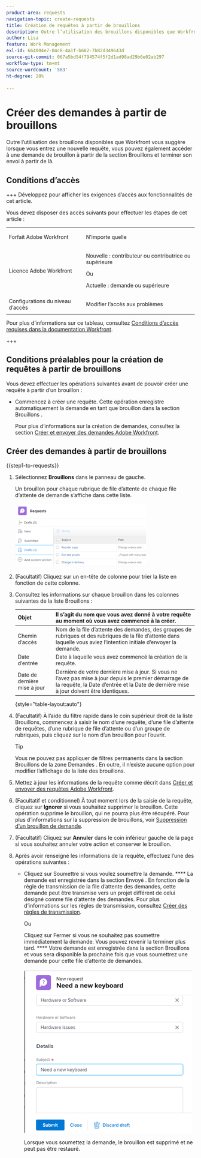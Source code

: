 ```yaml
---
product-area: requests
navigation-topic: create-requests
title: Création de requêtes à partir de brouillons
description: Outre l’utilisation des brouillons disponibles que Workfront vous suggère lorsque vous entrez une nouvelle requête, vous pouvez également accéder à une demande de brouillon à partir de la section Brouillons et terminer son envoi à partir de là.
author: Lisa
feature: Work Management
exl-id: 664004e7-04c8-4a1f-b682-7b82d349643d
source-git-commit: 067a5bd54f794574f5f2d1ad98ad29b6e02ab297
workflow-type: tm+mt
source-wordcount: '583'
ht-degree: 28%

---
```


# Créer des demandes à partir de brouillons

Outre l’utilisation des brouillons disponibles que Workfront vous suggère lorsque vous entrez une nouvelle requête, vous pouvez également accéder à une demande de brouillon à partir de la section Brouillons et terminer son envoi à partir de là.

## Conditions d’accès

+++ Développez pour afficher les exigences d’accès aux fonctionnalités de cet article.

Vous devez disposer des accès suivants pour effectuer les étapes de cet article :

<table style="table-layout:auto"> 
 <col> 
 <col> 
 <tbody> 
  <tr> 
   <td role="rowheader">Forfait Adobe Workfront</td> 
   <td> <p>N’importe quelle </p> </td> 
  </tr> 
  <tr> 
   <td role="rowheader">Licence Adobe Workfront</td> 
   <td> <p>Nouvelle : contributeur ou contributrice ou supérieure</p>
   Ou
   <p>Actuelle : demande ou supérieure</p>
    </td> 
  </tr> 
  <tr> 
   <td role="rowheader">Configurations du niveau d’accès</td> 
   <td> <p>Modifier l’accès aux problèmes</p>  </td> 
  </tr> 
 </tbody> 
</table>

Pour plus d’informations sur ce tableau, consultez [Conditions d’accès requises dans la documentation Workfront](/help/quicksilver/administration-and-setup/add-users/access-levels-and-object-permissions/access-level-requirements-in-documentation.md).

+++

## Conditions préalables pour la création de requêtes à partir de brouillons

Vous devez effectuer les opérations suivantes avant de pouvoir créer une requête à partir d’un brouillon : 

* Commencez à créer une requête. Cette opération enregistre automatiquement la demande en tant que brouillon dans la section Brouillons .

  Pour plus d’informations sur la création de demandes, consultez la section [Créer et envoyer des demandes Adobe Workfront](../../../manage-work/requests/create-requests/create-submit-requests.md).

## Créer des demandes à partir de brouillons

{{step1-to-requests}}

1. Sélectionnez **Brouillons** dans le panneau de gauche.

   Un brouillon pour chaque rubrique de file d’attente de chaque file d’attente de demande s’affiche dans cette liste.

   ![](assets/nwe-drafts-section-with-list-of-drafts-350x169.png)

1. (Facultatif) Cliquez sur un en-tête de colonne pour trier la liste en fonction de cette colonne.

1. Consultez les informations sur chaque brouillon dans les colonnes suivantes de la liste Brouillons :

   | Objet | Il s’agit du nom que vous avez donné à votre requête au moment où vous avez commencé à la créer. |
   |---|---|
   | Chemin d’accès | Nom de la file d’attente des demandes, des groupes de rubriques et des rubriques de la file d’attente dans laquelle vous aviez l’intention initiale d’envoyer la demande. |
   | Date d’entrée | Date à laquelle vous avez commencé la création de la requête. |
   | Date de dernière mise à jour | Dernière de votre dernière mise à jour. Si vous ne l’avez pas mise à jour depuis le premier démarrage de la requête, la Date d’entrée et la Date de dernière mise à jour doivent être identiques. |

   {style="table-layout:auto"}

1. (Facultatif) À l’aide du filtre rapide dans le coin supérieur droit de la liste Brouillons, commencez à saisir le nom d’une requête, d’une file d’attente de requêtes, d’une rubrique de file d’attente ou d’un groupe de rubriques, puis cliquez sur le nom d’un brouillon pour l’ouvrir.

   >[!TIP]
   >
   >Vous ne pouvez pas appliquer de filtres permanents dans la section Brouillons de la zone Demandes . En outre, il n’existe aucune option pour modifier l’affichage de la liste des brouillons.

1. Mettez à jour les informations de la requête comme décrit dans [Créer et envoyer des requêtes Adobe Workfront](../../../manage-work/requests/create-requests/create-submit-requests.md).
1. (Facultatif et conditionnel) À tout moment lors de la saisie de la requête, cliquez sur **Ignorer** si vous souhaitez supprimer le brouillon. Cette opération supprime le brouillon, qui ne pourra plus être récupéré. Pour plus d’informations sur la suppression de brouillons, voir [Suppression d’un brouillon de demande](../../../manage-work/requests/create-requests/delete-request-draft.md).

1. (Facultatif) Cliquez sur **Annuler** dans le coin inférieur gauche de la page si vous souhaitez annuler votre action et conserver le brouillon.

1. Après avoir renseigné les informations de la requête, effectuez l’une des opérations suivantes :

   * Cliquez sur Soumettre si vous voulez soumettre la demande. **** La demande est enregistrée dans la section Envoyé . En fonction de la règle de transmission de la file d’attente des demandes, cette demande peut être transmise vers un projet différent de celui désigné comme file d’attente des demandes. Pour plus d’informations sur les règles de transmission, consultez [Créer des règles de transmission](../../../manage-work/requests/create-and-manage-request-queues/create-routing-rules.md).

     Ou

     Cliquez sur Fermer si vous ne souhaitez pas soumettre immédiatement la demande. Vous pouvez revenir la terminer plus tard. **** Votre demande est enregistrée dans la section Brouillons et vous sera disponible la prochaine fois que vous soumettrez une demande pour cette file d’attente de demandes.

     ![](assets/nwe-submit-close-discard-draft-buttons-on-new-request-350x340.png)

     Lorsque vous soumettez la demande, le brouillon est supprimé et ne peut pas être restauré.
